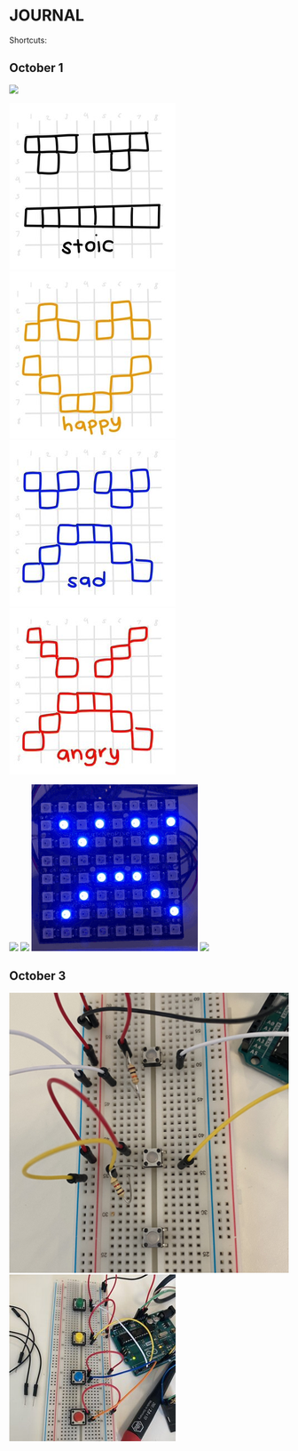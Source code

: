 # JOURNAL
Shortcuts:

## October 1

![](images/finally.gif)

![](images/stoic.jpg)
![](images/happy.jpg)
![](images/sad.jpg)
![](images/angry.jpg)

![](images/stoic.gif)
![](images/happy.gif)
![](images/sad.gif)
![](images/angry.gif)

## October 3

![](images/messyButton.jpg)
![](images/cleanButton.jpg)
